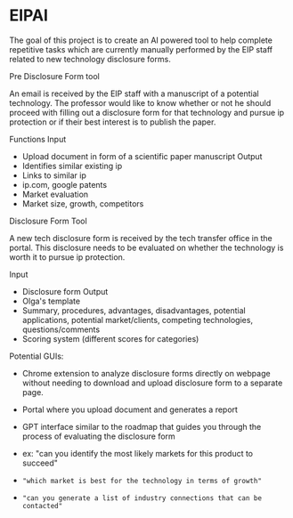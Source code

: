 # EIPAI

The goal of this project is to create an AI powered tool to help complete repetitive tasks which are currently manually performed by the EIP staff related to new technology disclosure forms.


Pre Disclosure Form tool

An email is received by the EIP staff with a manuscript of a potential technology. The professor would like to know whether or not he should proceed with filling out a disclosure form for that technology and pursue ip protection or if their best interest is to publish the paper.

Functions
 Input
 - Upload document in form of a scientific paper manuscript
 Output
 - Identifies similar existing ip
  - Links to similar ip
   - ip.com, google patents
 - Market evaluation
  - Market size, growth, competitors



Disclosure Form Tool

A new tech disclosure form is received by the tech transfer office in the portal. This disclosure needs to be evaluated on whether the technology is worth it to pursue ip protection.

 Input
 - Disclosure form
 Output
 - Olga's template
  - Summary, procedures, advantages, disadvantages, potential applications, potential market/clients, competing technologies, questions/comments
 - Scoring system (different scores for categories)


 Potential GUIs:
 - Chrome extension to analyze disclosure forms directly on webpage without needing to download and upload disclosure form to a separate page.

 - Portal where you upload document and generates a report

 - GPT interface similar to the roadmap that guides you through the process of evaluating the disclosure form
  - ex: "can you identify the most likely markets for this product to succeed"
  -     "which market is best for the technology in terms of growth"
  -     "can you generate a list of industry connections that can be contacted"
